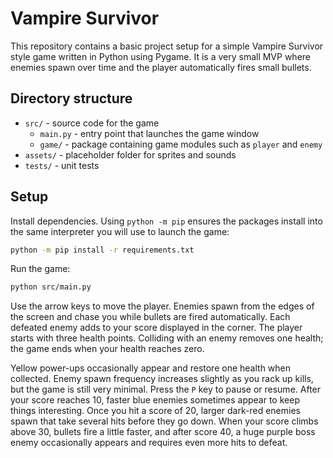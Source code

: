 # Vampire Survivor

This repository contains a basic project setup for a simple Vampire Survivor style game written in Python using Pygame.  It is a very small MVP where enemies spawn over time and the player automatically fires small bullets.

## Directory structure

- `src/` - source code for the game
  - `main.py` - entry point that launches the game window
  - `game/` - package containing game modules such as `player` and `enemy`
- `assets/` - placeholder folder for sprites and sounds
- `tests/` - unit tests

## Setup

Install dependencies. Using `python -m pip` ensures the packages install into the
same interpreter you will use to launch the game:

```bash
python -m pip install -r requirements.txt
```

Run the game:

```bash
python src/main.py
```

Use the arrow keys to move the player.  Enemies spawn from the edges of the
screen and chase you while bullets are fired automatically.  Each defeated enemy
adds to your score displayed in the corner.  The player starts with three health
points. Colliding with an enemy removes one health; the game ends when your
health reaches zero.

Yellow power-ups occasionally appear and restore one health when collected.
Enemy spawn frequency increases slightly as you rack up kills, but the game is
still very minimal.
Press the `P` key to pause or resume. After your score reaches 10, faster blue
enemies sometimes appear to keep things interesting. Once you hit a score of 20,
larger dark-red enemies spawn that take several hits before they go down. When
your score climbs above 30, bullets fire a little faster, and after score 40,
a huge purple boss enemy occasionally appears and requires even more hits to
defeat.
